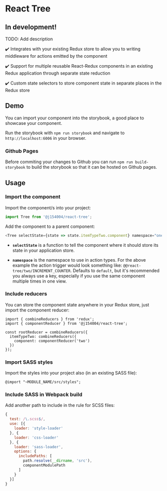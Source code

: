 # React Tree

## __In development!__
TODO: Add description

✔️ Integrates with your existing Redux store to allow you to writing middleware for actions emitted by the component

✔️ Support for multiple reusable React-Redux components in an existing Redux application through separate state reduction

✔️ Custom state selectors to store component state in separate places in the Redux store

## Demo
You can import your component into the storybook, a good place to showcase your component.

Run the storybook with `npm run storybook` and navigate to `http://localhost:6006` in your browser.

### Github Pages
Before commiting your changes to Github you can run `npm run build-storybook` to build the storybook so that it can be hosted on Github pages.

## Usage
### Import the component
Import the component/s into your project:

```javascript
import Tree from '@j154004/react-tree';
```

Add the component to a parent component:
```javascript
<Tree selectState={state => state.itemTypeTwo.component} namespace="one" />
```

- __`selectState`__ is a function to tell the component where it should store its state in your application store.

- __`namespace`__ is the namespace to use in action types. For the above example the action trigger would look something like: `@@react-tree/two/INCREMENT_COUNTER`. Defaults to `default`, but it's recommended you always use a key, especially if you use the same component multiple times in one view.

### Include reducers
You can store the component state anywhere in your Redux store, just import the component reducer:

```
import { combineReducers } from 'redux';
import { componentReducer } from '@j154004/react-tree';

const rootReducer = combineReducers({
  itemTypeTwo: combineReducers({
    component: componentReducer('two')
  })
});
```

### Import SASS styles
Import the styles into your project also (in an existing SASS file):

```
@import "~MODULE_NAME/src/styles";
```

### Include SASS in Webpack build
Add another path to include in the rule for SCSS files:

```javascript
{
  test: /\.scss$/,
  use: [{
    loader: 'style-loader'
  }, {
    loader: 'css-loader'
  }, {
    loader: 'sass-loader',
    options: {
      includePaths: [
        path.resolve(__dirname, 'src'),
        componentModulePath
      ]
    }
  }]
}
```

